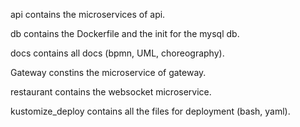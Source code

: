 api contains the microservices of api.

db contains the Dockerfile and the init for the mysql db.

docs contains all docs (bpmn, UML, choreography).

Gateway constins the microservice of gateway.

restaurant contains the websocket microservice.

kustomize_deploy contains all the files for deployment (bash, yaml).


